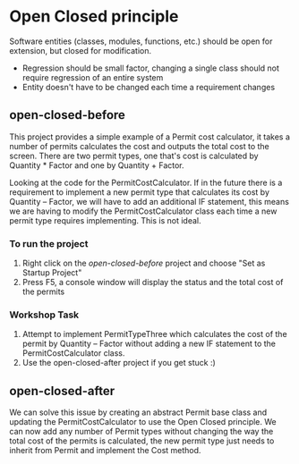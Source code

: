 # Open Closed principle
Software entities (classes, modules, functions, etc.) should be open for extension, but closed for modification.
* Regression should be small factor, changing a single class should not require regression of an entire system
* Entity doesn't have to be changed each time a requirement changes

## open-closed-before
This project provides a simple example of a Permit cost calculator, it takes a number of permits calculates the cost and outputs the total cost to the screen. There are two permit types, one that's cost is calculated by Quantity * Factor and one by Quantity + Factor.

Looking at the code for the PermitCostCalculator. If in the future there is a requirement to implement a new permit type that calculates its cost by Quantity – Factor, we will have to add an additional IF statement, this means we are having to modify the PermitCostCalculator class each time a new permit type requires implementing. This is not ideal.

### To run the project
1. Right click on the *open-closed-before* project and choose "Set as Startup Project" 
2. Press F5, a console window will display the status and the total cost of the permits

### Workshop Task
1. Attempt to implement PermitTypeThree which calculates the cost of the permit by Quantity – Factor without adding a new IF statement to the PermitCostCalculator class.
2. Use the open-closed-after project if you get stuck :)  

## open-closed-after
We can solve this issue by creating an abstract Permit base class and updating the PermitCostCalculator to use the Open Closed principle. 
We can now add any number of Permit types without changing the way the total cost of the permits is calculated, the new permit type just needs to inherit from Permit and implement the Cost method.
